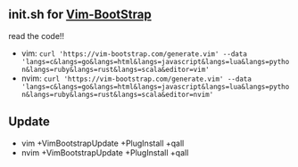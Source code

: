 ## init.sh for [Vim-BootStrap](https://github.com/avelino/vim-bootstrap)

read the code!!
 - vim: `curl 'https://vim-bootstrap.com/generate.vim' --data 'langs=c&langs=go&langs=html&langs=javascript&langs=lua&langs=python&langs=ruby&langs=rust&langs=scala&editor=vim'`
 - nvim: `curl 'https://vim-bootstrap.com/generate.vim' --data 'langs=c&langs=go&langs=html&langs=javascript&langs=lua&langs=python&langs=ruby&langs=rust&langs=scala&editor=nvim'`

## Update
 - vim +VimBootstrapUpdate +PlugInstall +qall
 - nvim +VimBootstrapUpdate +PlugInstall +qall
